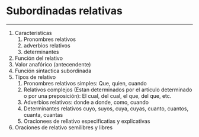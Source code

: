 # Subordinadas relativas
___
1. Caracteristicas
	1. Pronombres relativos
	2. adverbios relativos
	3. determinantes
2. Función del relativo
3. Valor anafórico (antecendente)
4. Función sintactica subordinada
5. Tipos de relativo
	1. Pronombres relativos simples: Que, quien, cuando
	2. Relativos complejos (Estan determinados por el articulo determinado o por una preposición): El cual, del cual, el que, del que, etc.
	3. Adverbios relativos: donde a donde, como, cuando
	4. Determinantes relativos cuyo, suyos, cuya, cuyas, cuanto, cuantos, cuanta, cuantas
	5. Oracionees de rellativo especificatias y explicativas
6. Oraciones de relativo semilibres y libres